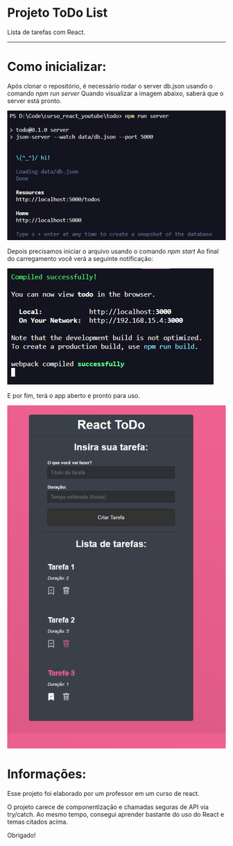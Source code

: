 # **Projeto ToDo List**  
Lista de tarefas com React.
______________________

# Como inicializar:
Após clonar o repositório, é necessário rodar o server db.json usando o comando *npm run server*
Quando visualizar a imagem abaixo, saberá que o server está pronto.


![Inicialização do banco de dados genérico](public/serverjson.png)

Depois precisamos iniciar o arquivo usando o comando *npm start*
Ao final do carregamento você verá a seguinte notificação:


![Inicialização do servidor](public/npmstart.png)

E por fim, terá o app aberto e pronto para uso.


![Lista de Tarefas](public/todolist.png)

# Informações:

Esse projeto foi elaborado por um professor em um curso de react.



O projeto carece de componentização e chamadas seguras de API via try/catch.
Ao mesmo tempo, consegui aprender bastante do uso do React e temas citados acima.



Obrigado!
